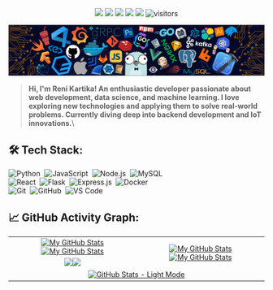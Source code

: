 <p align="center">
    <a href="https://github.com/Reswn/Reswn"><img src="https://img.shields.io/badge/status-updating-brightgreen.svg"></a>
    <a href="https://github.com/python/cpython"><img src="https://img.shields.io/badge/Python-3.11-FF1493.svg"></a>
    <a href="https://github.com/Reswn/Reswn/graphs/contributors"><img src="https://img.shields.io/github/contributors/Reswn/Reswn?color=blue"></a>
    <a href="https://github.com/Reswn"><img src="https://img.shields.io/github/stars/Reswn"></a>
    <a href="https://github.com/Reswn/Reswn/network/members"><img src="https://img.shields.io/github/forks/Reswn/Reswn.svg?color=blue&logo=github"></a>
    <img src="https://visitor-badge.laobi.icu/badge?page_id=Reswn.Reswn" alt="visitors"/>
</p>

[![](./src/header_.png)](#)

> <b>Hi, I'm Reni Kartika! An enthusiastic developer passionate about web development, data science, and machine learning. I love exploring new technologies and applying them to solve real-world problems. Currently diving deep into backend development and IoT innovations.</b>\

## 🛠️ Tech Stack:
![Python](https://img.shields.io/badge/-Python-555?style=flat&logo=python)&nbsp;
![JavaScript](https://img.shields.io/badge/-JavaScript-555?style=flat&logo=javascript)&nbsp;
![Node.js](https://img.shields.io/badge/-Node.js-555?style=flat&logo=node.js)&nbsp;
![MySQL](https://img.shields.io/badge/-MySQL-555?style=flat&logo=mysql&logoColor=fff)&nbsp;\
![React](https://img.shields.io/badge/-React-555?style=flat&logo=react)&nbsp;
![Flask](https://img.shields.io/badge/-Flask-555?style=flat&logo=flask)&nbsp;
![Express.js](https://img.shields.io/badge/-Express.js-555?style=flat&logo=express)&nbsp;
![Docker](https://img.shields.io/badge/-Docker-555?style=flat&logo=Docker)\
![Git](https://img.shields.io/badge/-Git-555?style=flat&logo=git)&nbsp;
![GitHub](https://img.shields.io/badge/-GitHub-555?style=flat&logo=github)&nbsp;
![VS Code](https://img.shields.io/badge/-VS%20Code-555?style=flat&logo=visual-studio-code&logoColor=007ACC)&nbsp;

## 📈 GitHub Activity Graph:
<table>
    <tr>
        <td align="center"><a href="https://github.com/Reswn#gh-light-mode-only"><img src="https://github-readme-stats.vercel.app/api?username=Reswn&show_icons=true&theme=default&include_all_commits=true#gh-light-mode-only" alt="My GitHub Stats"/></a><a href="https://github.com/Reswn#gh-dark-mode-only"><img src="https://github-readme-stats.vercel.app/api?username=Reswn&show_icons=true&theme=tokyonight&include_all_commits=true#gh-dark-mode-only" alt="My GitHub Stats"/></a></td>
        <td rowspan="2" align="center"><a href="https://github.com/Reswn#gh-light-mode-only"><img src="https://github-readme-stats.vercel.app/api/top-langs/?username=Reswn&theme=default&langs_count=8#gh-light-mode-only" alt="My GitHub Stats"/></a><a href="https://github.com/Reswn#gh-dark-mode-only"><img src="https://github-readme-stats.vercel.app/api/top-langs/?username=Reswn&theme=tokyonight&langs_count=8#gh-dark-mode-only" alt="My GitHub Stats"/></a></td>
    </tr>
    <tr>
        <td align="center"><a href="https://github.com/Reswn#gh-light-mode-only"><img src="https://github-readme-streak-stats.herokuapp.com/?user=Reswn&theme=default"/></a><a href="https://github.com/Reswn#gh-dark-mode-only"><img src="https://github-readme-streak-stats.herokuapp.com/?user=Reswn&theme=tokyonight"/></a></td>
    </tr>
<tr>
    <td colspan="2" align="center">
        <!-- Light Mode Image -->
        <a href="https://github.com/Reswn#gh-light-mode-only" target="_blank"> 
            <img src="https://raw.githubusercontent.com/Reswn/Reswn/output/github-contribution-grid-snake-default.svg" 
                 alt="GitHub Stats - Light Mode"
                 width="600"
                 loading="lazy"
                 onerror="this.style.display='none'; console.log('Light mode image failed to load');">
        </a>
    </td>
</tr>
</table>
